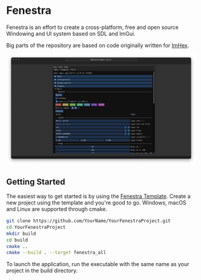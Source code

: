 # Fenestra

Fenestra is an effort to create a cross-platform, free and open source Windowing and UI system based on SDL and ImGui.

Big parts of the repository are based on code originally written for [ImHex](https://github.com/WerWolv/ImHex).

![Screenshot](./resources/screenshots/screenshot1.png)

## Getting Started

The easiest way to get started is by using the [Fenestra Template](https://github.com/WerWolv/Fenestra-Template). 
Create a new project using the template and you're good to go.
Windows, macOS and Linux are supported through cmake.

```bash
git clone https://github.com/YourName/YourFenestraProject.git
cd YourFenestraProject
mkdir build
cd build
cmake ..
cmake --build . --target fenestra_all
```

To launch the application, run the executable with the same name as your project in the build directory.